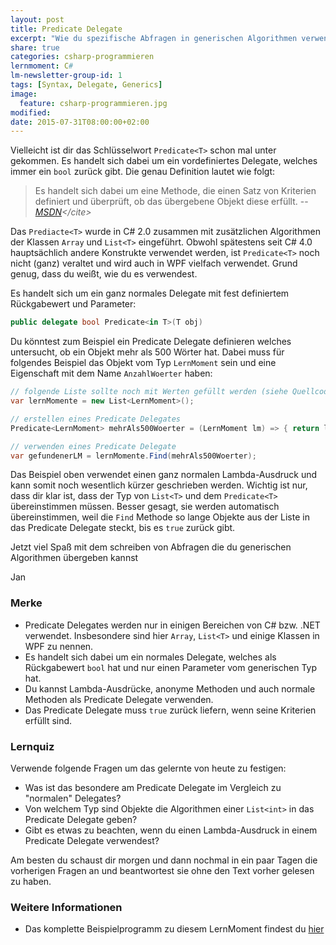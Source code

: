 ```yaml
---
layout: post
title: Predicate Delegate
excerpt: "Wie du spezifische Abfragen in generischen Algorithmen verwendest."
share: true
categories: csharp-programmieren
lernmoment: C#
lm-newsletter-group-id: 1
tags: [Syntax, Delegate, Generics]
image:
  feature: csharp-programmieren.jpg
modified:
date: 2015-07-31T08:00:00+02:00
---
```


Vielleicht ist dir das Schlüsselwort `Predicate<T>` schon mal unter gekommen. Es handelt sich dabei um ein vordefiniertes Delegate, welches immer ein `bool` zurück gibt. Die genau Definition lautet wie folgt:

> Es handelt sich dabei um eine Methode, die einen Satz von Kriterien definiert und überprüft, ob das übergebene Objekt diese erfüllt.
> -- <cite>[MSDN](https://msdn.microsoft.com/de-de/library/bfcke1bz(v=VS.110).aspx)</cite>

Das `Prediacte<T>` wurde in C# 2.0 zusammen mit zusätzlichen Algorithmen der Klassen `Array` und `List<T>` eingeführt. Obwohl spätestens seit C# 4.0 hauptsächlich andere Konstrukte verwendet werden, ist `Predicate<T>` noch nicht (ganz) veraltet und wird auch in WPF vielfach verwendet. Grund genug, dass du weißt, wie du es verwendest.

Es handelt sich um ein ganz normales Delegate mit fest definiertem Rückgabewert und Parameter:

```cs
public delegate bool Predicate<in T>(T obj)
```

Du könntest zum Beispiel ein Predicate Delegate definieren welches untersucht, ob ein Objekt mehr als 500 Wörter hat. Dabei muss für folgendes Beispiel das Objekt vom Typ `LernMoment` sein und eine Eigenschaft mit dem Name `AnzahlWoerter` haben:

```cs
// folgende Liste sollte noch mit Werten gefüllt werden (siehe Quellcode zu diesem LernMoment)
var lernMomente = new List<LernMoment>();

// erstellen eines Predicate Delegates
Predicate<LernMoment> mehrAls500Woerter = (LernMoment lm) => { return lm.AnzahlWoerter > 500; };

// verwenden eines Predicate Delegate
var gefundenerLM = lernMomente.Find(mehrAls500Woerter);
```

Das Beispiel oben verwendet einen ganz normalen Lambda-Ausdruck und kann somit noch wesentlich kürzer geschrieben werden. Wichtig ist nur, dass dir klar ist, dass der Typ von `List<T>` und dem `Predicate<T>` übereinstimmen müssen. Besser gesagt, sie werden automatisch übereinstimmen, weil die `Find` Methode so lange Objekte aus der Liste in das Predicate Delegate steckt, bis es `true` zurück gibt.

Jetzt viel Spaß mit dem schreiben von Abfragen die du generischen Algorithmen übergeben kannst

Jan


### Merke

-	Predicate Delegates werden nur in einigen Bereichen von C# bzw. .NET verwendet. Insbesondere sind hier `Array`, `List<T>` und einige Klassen in WPF zu nennen.
-	Es handelt sich dabei um ein normales Delegate, welches als Rückgabewert `bool` hat und nur einen Parameter vom generischen Typ hat.
-	Du kannst Lambda-Ausdrücke, anonyme Methoden und auch normale Methoden als Predicate Delegate verwenden.
-	Das Predicate Delegate muss `true` zurück liefern, wenn seine Kriterien erfüllt sind.

### Lernquiz

Verwende folgende Fragen um das gelernte von heute zu festigen:

-	Was ist das besondere am Predicate Delegate im Vergleich zu "normalen" Delegates?
-	Von welchem Typ sind Objekte die Algorithmen einer `List<int>` in das Predicate Delegate geben?
-	Gibt es etwas zu beachten, wenn du einen Lambda-Ausdruck in einem Predicate Delegate verwendest?

Am besten du schaust dir morgen und dann nochmal in ein paar Tagen die vorherigen Fragen an und beantwortest sie ohne den Text vorher gelesen zu haben.

### Weitere Informationen

-	Das komplette Beispielprogramm zu diesem LernMoment findest du [hier](https://github.com/LernMoment/csharp/tree/master/PredicateDelegate)
